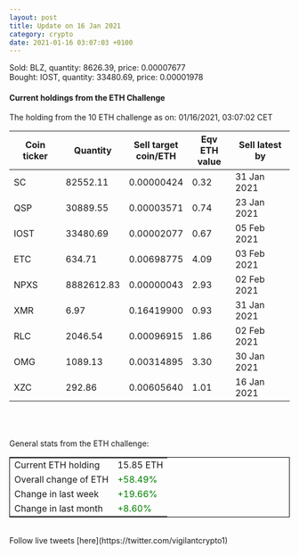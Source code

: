 ```yaml
---
layout: post
title: Update on 16 Jan 2021
category: crypto
date: 2021-01-16 03:07:03 +0100
---
```

<!-- Global site tag (gtag.js) - Google Analytics -->
<script async src="https://www.googletagmanager.com/gtag/js?id=UA-103831149-5"></script>
<script>
  window.dataLayer = window.dataLayer || [];
  function gtag(){dataLayer.push(arguments);}
  gtag('js', new Date());

  gtag('config', 'UA-103831149-5');
</script>
Sold: BLZ, quantity:      8626.39, price:   0.00007677<br>Bought: IOST, quantity:     33480.69, price:   0.00001978<br>

#### Current holdings from the ETH Challenge

The holding from the 10 ETH challenge as on: 01/16/2021, 03:07:02 CET

|Coin ticker|Quantity|Sell target<br>coin/ETH|Eqv ETH<br>value|Sell latest by|
|-----------|--------|-----------|-----------|--------------|
SC|82552.11|  0.00000424|0.32|31 Jan 2021|
QSP|30889.55|  0.00003571|0.74|23 Jan 2021|
IOST|33480.69|  0.00002077|0.67|05 Feb 2021|
ETC|634.71|  0.00698775|4.09|03 Feb 2021|
NPXS|8882612.83|  0.00000043|2.93|02 Feb 2021|
XMR|6.97|  0.16419900|0.93|31 Jan 2021|
RLC|2046.54|  0.00096915|1.86|02 Feb 2021|
OMG|1089.13|  0.00314895|3.30|30 Jan 2021|
XZC|292.86|  0.00605640|1.01|16 Jan 2021|

<br>
<br>
<br>
General stats from the ETH challenge:

<table style="border:1px solid black;margin-left:auto;margin-right:auto;">
	<tbody>
	<tr>
		<td>Current ETH holding</td>
		<td>     15.85 ETH</td>
	</tr>
	<tr>
		<td>Overall change of ETH</td>
		<td><font color="green">+58.49%</font></td>
	</tr>
	<tr>
		<td>Change in last week</td>
		<td><font color="green">+19.66%</font></td>
	</tr>
	<tr>
		<td>Change in last month</td>
		<td><font color="green">+8.60%</font></td>
	</tr>
	</tbody>
</table>

<br>
Follow live tweets [here](https://twitter.com/vigilantcrypto1)
<br>
<br>